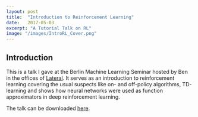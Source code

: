 ```yaml
---
layout: post
title:  "Introduction to Reinforcement Learning"
date:   2017-05-03
excerpt: "A Tutorial Talk on RL"
image: "/images/IntroRL_Cover.png"
---
```

<head>
<script type="text/x-mathjax-config"> MathJax.Hub.Config({ TeX: { equationNumbers: { autoNumber: "all" } } }); </script>
       <script type="text/x-mathjax-config">
         MathJax.Hub.Config({
           tex2jax: {
             inlineMath: [ ['$','$'], ["\\(","\\)"] ],
             displayMath: [['$$','$$']],
             processEscapes: true
           }
         });
       </script>
       <script src="https://cdn.mathjax.org/mathjax/latest/MathJax.js?config=TeX-AMS-MML_HTMLorMML" type="text/javascript"></script>
</head>


## Introduction

This is a talk I gave at the Berlin Machine Learning Seminar hosted by Ben in the offices of [Lateral](https://lateral.io).
It serves as an introduction to reinforcement learning covering the usual suspects like on- and off-policy algorithms, TD-learning and shows how neural networks were used as function approximators in deep reinforcement learning.

The talk can be downloaded [here](BML-RL.pdf).
